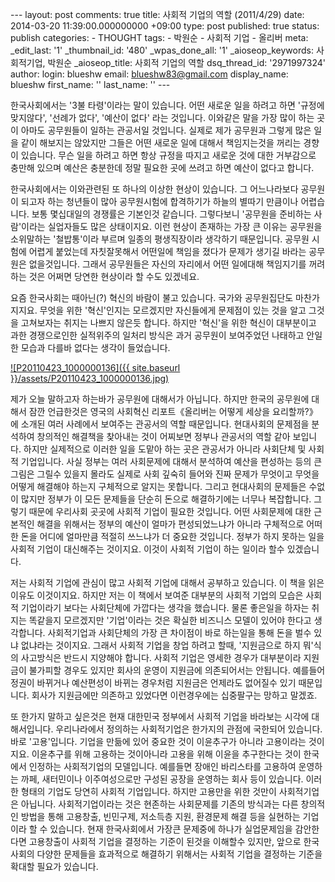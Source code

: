\--- layout: post comments: true title: 사회적 기업의 역할 (2011/4/29) date: 2014-03-20 11:39:00.000000000 +09:00 type: post published: true status: publish categories: - THOUGHT tags: - 박원순 - 사회적 기업 - 올리버 meta: \_edit\_last: '1' \_thumbnail\_id: '480' \_wpas\_done\_all: '1' \_aioseop\_keywords: 사회적기업, 박원순 \_aioseop\_title: 사회적 기업의 역할 dsq\_thread\_id: '2971997324' author: login: blueshw email: blueshw83@gmail.com display\_name: blueshw first\_name: '' last\_name: '' ---

한국사회에서는 '3불 타령'이라는 말이 있습니다. 어떤 새로운 일을 하려고 하면 '규정에 맞지않다', '선례가 없다', '예산이 없다' 라는 것입니다. 이와같은 말을 가장 많이 하는 곳이 아마도 공무원들이 일하는 관공서일 것입니다. 실제로 제가 공무원과 그렇게 많은 일을 같이 해보지는 않았지만 그들은 어떤 새로운 일에 대해서 책임지는것을 꺼리는 경향이 있습니다. 무슨 일을 하려고 하면 항상 규정을 따지고 새로운 것에 대한 거부감으로 충만해 있으며 예산은 충분한데 정말 필요한 곳에 쓰려고 하면 예산이 없다고 합니다.

한국사회에서는 이와관련된 또 하나의 이상한 현상이 있습니다. 그 어느나라보다 공무원이 되고자 하는 청년들이 많아 공무원시험에 합격하기가 하늘의 별따기 만큼이나 어렵습니다. 보통 몇십대일의 경쟁률은 기본인것 같습니다. 그렇다보니 '공무원을 준비하는 사람'이라는 실업자들도 많은 상태이지요. 이런 현상이 존재하는 가장 큰 이유는 공무원을 소위말하는 '철밥통'이라 부르며 일종의 평생직장이라 생각하기 때문입니다. 공무원 시험에 어렵게 붙었는데 자칫잘못해서 어떤일에 책임을 졌다가 문제가 생기길 바라는 공무원은 없을것입니다. 그래서 공무원들은 자신의 자리에서 어떤 일에대해 책임지기를 꺼려하는 것은 어쩌면 당연한 현상이라 할 수도 있겠네요.

요즘 한국사회는 때아닌(?) 혁신의 바람이 불고 있습니다. 국가와 공무원집단도 마찬가지지요. 무엇을 위한 '혁신'인지는 모르겠지만 자신들에게 문제점이 있는 것을 알고 그것을 고쳐보자는 취지는 나쁘지 않은듯 합니다. 하지만 '혁신'을 위한 혁신이 대부분이고 과한 경쟁으로인한 실적위주의 일처리 방식은 과거 공무원이 보여주었던 나태하고 안일한 모습과 다를바 없다는 생각이 들었습니다.

[![P20110423_1000000136]({{ site.baseurl }}/assets/P20110423_1000000136.jpg)  
](http://www.whynhows.com/wp-content/uploads/2014/03/P20110423_1000000136.jpg)

제가 오늘 말하고자 하는바가 공무원에 대해서가 아닙니다. 하지만 한국의 공무원에 대해서 잠깐 언급한것은 영국의 사회혁신 리포트《올리버는 어떻게 세상을 요리할까?》에 소개된 여러 사례에서 보여주는 관공서의 역할 때문입니다. 현대사회의 문제점을 분석하여 창의적인 해결책을 찾아내는 것이 어찌보면 정부나 관공서의 역할 같아 보입니다. 하지만 실제적으로 이러한 일을 도맡아 하는 곳은 관공서가 아니라 사회단체 및 사회적 기업입니다. 사실 정부는 여러 사회문제에 대해서 분석하여 예산을 편성하는 등의 큰 그림은 그릴수 있을지 몰라도 실제로 사회 깊숙히 들어와 진짜 문제가 무엇이고 무엇을 어떻게 해결해야 하는지 구체적으로 알지는 못합니다. 그리고 현대사회의 문제들은 수없이 많지만 정부가 이 모든 문제들을 단순히 돈으로 해결하기에는 너무나 복잡합니다. 그렇기 때문에 우리사회 곳곳에 사회적 기업이 필요한 것입니다. 어떤 사회문제에 대한 근본적인 해결을 위해서는 정부의 예산이 얼마가 편성되었느냐가 아니라 구체적으로 어떠한 돈을 어디에 얼마만큼 적절히 쓰느냐가 더 중요한 것입니다. 정부가 하지 못하는 일을 사회적 기업이 대신해주는 것이지요. 이것이 사회적 기업이 하는 일이라 할수 있겠습니다.

저는 사회적 기업에 관심이 많고 사회적 기업에 대해서 공부하고 있습니다. 이 책을 읽은 이유도 이것이지요. 하지만 저는 이 책에서 보여준 대부분의 사회적 기업의 모습은 사회적 기업이라기 보다는 사회단체에 가깝다는 생각을 했습니다. 물론 좋은일을 하자는 취지는 똑같을지 모르겠지만 '기업'이라는 것은 확실한 비즈니스 모델이 있어야 한다고 생각합니다. 사회적기업과 사회단체의 가장 큰 차이점이 바로 하는일을 통해 돈을 벌수 있냐 없냐라는 것이지요. 그래서 사회적 기업을 창업 하려고 할때, '지원금으로 하지 뭐'식의 사고방식은 반드시 지양해야 합니다. 사회적 기업은 영세한 경우가 대부분이라 지원금이 불가피할 경우도 있지만 회사의 운영이 지원금에 의존되어서는 안됩니다. 예를들어 정권이 바뀌거나 예산편성이 바뀌는 경우처럼 지원금은 언제라도 없어질수 있기 때문입니다. 회사가 지원금에만 의존하고 있었다면 이런경우에는 십중팔구는 망하고 말겠죠.

또 한가지 말하고 싶은것은 현재 대한민국 정부에서 사회적 기업을 바라보는 시각에 대해서입니다. 우리나라에서 정의하는 사회적기업은 한가지의 관점에 국한되어 있습니다. 바로 '고용'입니다. 기업을 만듦에 있어 중요한 것이 이윤추구가 아니라 고용이라는 것이지요. 이윤추구를 위해 고용하는 것이아니라 고용을 위해 이윤을 추구한다는 것이 한국에서 인정하는 사회적기업의 모델입니다. 예를들면 장애인 바리스타를 고용하여 운영하는 까페, 새터민이나 이주여성으로만 구성된 공장을 운영하는 회사 등이 있습니다. 이러한 형태의 기업도 당연히 사회적 기업입니다. 하지만 고용만을 위한 것만이 사회적기업은 아닙니다. 사회적기업이라는 것은 현존하는 사회문제를 기존의 방식과는 다른 창의적인 방법을 통해 고용창출, 빈민구제, 저소득층 지원, 환경문제 해결 등을 실현하는 기업이라 할 수 있습니다. 현재 한국사회에서 가장큰 문제중에 하나가 실업문제임을 감안한다면 고용창출이 사회적 기업을 결정하는 기준이 된것을 이해할수 있지만, 앞으로 한국사회의 다양한 문제들을 효과적으로 해결하기 위해서는 사회적 기업을 결정하는 기준을 확대할 필요가 있습니다.